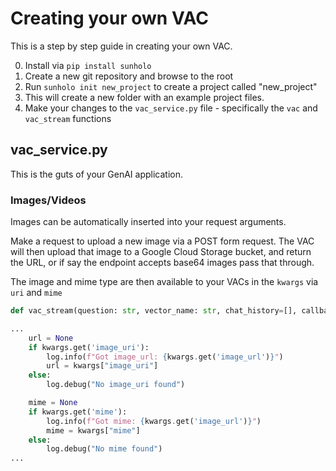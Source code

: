 # Creating your own VAC

This is a step by step guide in creating your own VAC.

0. Install via `pip install sunholo`
1. Create a new git repository and browse to the root
1. Run `sunholo init new_project` to create a project called "new_project"
1. This will create a new folder with an example project files.
1. Make your changes to the `vac_service.py` file - specifically the `vac` and `vac_stream` functions

## vac_service.py

This is the guts of your GenAI application.

### Images/Videos

Images can be automatically inserted into your request arguments.

Make a request to upload a new image via a POST form request.  The VAC will then upload that image to a Google Cloud Storage bucket, and return the URL, or if say the endpoint accepts base64 images pass that through.

The image and mime type are then available to your VACs in the `kwargs` via `uri` and `mime`

```python
def vac_stream(question: str, vector_name: str, chat_history=[], callback=None, **kwargs):

...
    url = None
    if kwargs.get('image_uri'):
        log.info(f"Got image_url: {kwargs.get('image_url')}")
        url = kwargs["image_uri"]
    else:
        log.debug("No image_uri found")

    mime = None
    if kwargs.get('mime'):
        log.info(f"Got mime: {kwargs.get('image_url')}")
        mime = kwargs["mime"]
    else:
        log.debug("No mime found")
...
```